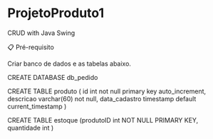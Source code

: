 # ProjetoProduto1

CRUD with Java Swing

📋 Pré-requisito

Criar banco de dados e as tabelas abaixo.

CREATE DATABASE db_pedido

CREATE TABLE produto (
  id int not null primary key auto_increment,
  descricao varchar(60) not null,
  data_cadastro timestamp default current_timestamp )
  
CREATE TABLE estoque 
(produtoID int NOT NULL PRIMARY KEY,
  quantidade int )
